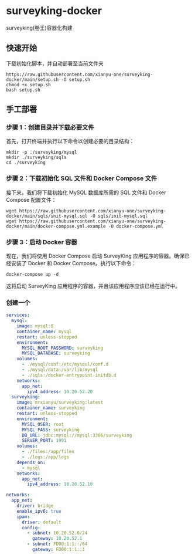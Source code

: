 # surveyking-docker

surveyking(卷王)容器化构建

## 快速开始

下载初始化脚本，并自动部署至当前文件夹

```shell
https://raw.githubusercontent.com/xianyu-one/surveyking-docker/main/setup.sh -O setup.sh
chmod +x setup.sh
bash setup.sh
```

## 手工部署

### 步骤 1：创建目录并下载必要文件
首先，打开终端并执行以下命令以创建必要的目录结构：

```shell
mkdir -p ./surveyking/mysql
mkdir ./surveyking/sqls
cd ./surveyking
```

### 步骤 2：下载初始化 SQL 文件和 Docker Compose 文件
接下来，我们将下载初始化 MySQL 数据库所需的 SQL 文件和 Docker Compose 配置文件：

```shell
wget https://raw.githubusercontent.com/xianyu-one/surveyking-docker/main/sqls/init-mysql.sql -O sqls/init-mysql.sql
wget https://raw.githubusercontent.com/xianyu-one/surveyking-docker/main/docker-compose.yml.example -O docker-compose.yml
```

### 步骤 3：启动 Docker 容器

现在，我们将使用 Docker Compose 启动 SurveyKing 应用程序的容器。确保已经安装了 Docker 和 Docker Compose。执行以下命令：

```shell
docker-compose up -d
```

这将启动 SurveyKing 应用程序的容器，并且该应用程序应该已经在运行中。


### 创建一个


```yaml
services:
  mysql:
    image: mysql:8
    container_name: mysql
    restart: unless-stopped
    environment:
      MYSQL_ROOT_PASSWORD: surveyking
      MYSQL_DATABASE: surveyking
    volumes:
      - ./mysql/conf:/etc/mysqul/conf.d
      - ./mysql/data:/var/lib/mysql
      - ./sqls:/docker-entrypoint-initdb.d
    networks:
      app_net:
        ipv4_address: 10.20.52.20
  surveyking:
    image: mrxianyu/surveyking:latest
    container_name: surveyking
    restart: unless-stopped
    environment:
      MYSQL_USER: root
      MYSQL_PASS: surveyking
      DB_URL: jdbc:mysql://mysql:3306/surveyking
      SERVER_PORT: 1991
    volumes:
      - ./files:/app/files
      - ./logs:/app/logs
    depends_on:
      - mysql
    networks:
      app_net:
        ipv4_address: 10.20.52.10

networks:
  app_net:
    driver: bridge
    enable_ipv6: true
    ipam:
      driver: default
      config:
        - subnet: 10.20.52.0/24
          gateway: 10.20.52.1
        - subnet: FD00:1:1::/64
          gateway: FD00:1:1::1
```